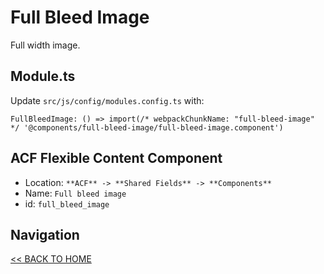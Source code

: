 # Full Bleed Image

Full width image.

## Module.ts

Update `src/js/config/modules.config.ts` with:

`FullBleedImage: () => import(/* webpackChunkName: "full-bleed-image" */ '@components/full-bleed-image/full-bleed-image.component')`

## ACF Flexible Content Component

- Location: `**ACF** -> **Shared Fields** -> **Components**`
- Name: `Full bleed image`
- id: `full_bleed_image`

## Navigation

[<< BACK TO HOME](../README.md)
